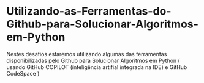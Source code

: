 # Utilizando-as-Ferramentas-do-Github-para-Solucionar-Algoritmos-em-Python
Nestes desafios estaremos utilizando algumas das ferramentas disponibilizadas pelo Github para Solucionar Algoritmos em Python ( usando GitHub COPILOT (inteligência artifial integrada na IDE) e GitHub CodeSpace )
